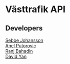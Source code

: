 # Västtrafik API

## Developers

[Sebbe Johansson](https://www.linkedin.com/in/sebastian-johansson-3a692617b/) <br>
[Anel Putorovic](https://www.linkedin.com/in/anel-poturovic-5700a2184/) <br>
[Ranj Bahadin](https://www.linkedin.com/in/ranj-bahadin-764a69131/) <br>
[David Yan](https://www.linkedin.com/in/david-yan97/)
